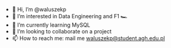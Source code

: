 - 👋 Hi, I’m @waluszekp
- 👀 I’m interested in Data Engineering and F1 🏎️
- 🌱 I’m currently learning MySQL
- 💞️ I’m looking to collaborate on a project
- 📫 How to reach me: mail me waluszekp@student.agh.edu.pl

<!---
waluszekp/waluszekp is a ✨ special ✨ repository because its `README.md` (this file) appears on your GitHub profile.
You can click the Preview link to take a look at your changes.
--->
